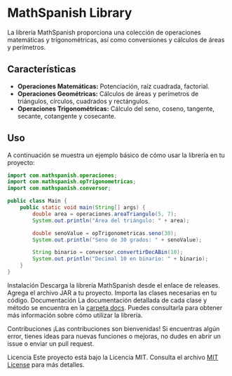 # MathSpanish Library

La librería MathSpanish proporciona una colección de operaciones matemáticas y trigonométricas, así como conversiones y cálculos de áreas y perímetros.

## Características

- **Operaciones Matemáticas:** Potenciación, raíz cuadrada, factorial.
- **Operaciones Geométricas:** Cálculos de áreas y perímetros de triángulos, círculos, cuadrados y rectángulos.
- **Operaciones Trigonométricas:** Cálculo del seno, coseno, tangente, secante, cotangente y cosecante.

## Uso

A continuación se muestra un ejemplo básico de cómo usar la librería en tu proyecto:

```java
import com.mathspanish.operaciones;
import com.mathspanish.opTrigonometricas;
import com.mathspanish.conversor;

public class Main {
    public static void main(String[] args) {
        double area = operaciones.areaTriangulo(5, 7);
        System.out.println("Área del triángulo: " + area);

        double senoValue = opTrigonometricas.seno(30);
        System.out.println("Seno de 30 grados: " + senoValue);

        String binario = conversor.convertirDecABin(10);
        System.out.println("Decimal 10 en binario: " + binario);
    }
}

```
Instalación
Descarga la librería MathSpanish desde el enlace de releases.
Agrega el archivo JAR a tu proyecto.
Importa las clases necesarias en tu código.
Documentación
La documentación detallada de cada clase y método se encuentra en la [carpeta docs](docs/com/mathspanish). Puedes consultarla para obtener más información sobre cómo utilizar la librería.

Contribuciones
¡Las contribuciones son bienvenidas! Si encuentras algún error, tienes ideas para nuevas funciones o mejoras, no dudes en abrir un issue o enviar un pull request.

Licencia
Este proyecto está bajo la Licencia MIT. Consulta el archivo [MIT License](LICENSE.txt) para más detalles.
